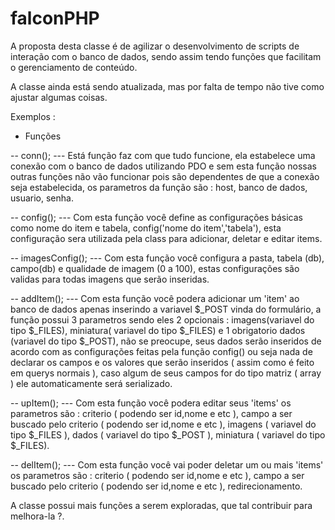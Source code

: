 # falconPHP

A proposta desta classe é de agilizar o desenvolvimento de scripts de interação com o banco de dados, sendo assim tendo funções que facilitam o gerenciamento de conteúdo.

A classe ainda está sendo atualizada, mas por falta de tempo não tive como ajustar algumas coisas.

Exemplos :
- Funções


-- conn();
--- Está função faz com que tudo funcione, ela estabelece uma conexão com o banco de dados utilizando PDO e sem esta função nossas outras funções não vão funcionar pois são dependentes de que a conexão seja estabelecida, os parametros da função são : host, banco de dados, usuario, senha.


-- config();
--- Com esta função você define as configurações básicas como nome do item e tabela, config('nome do item','tabela'), esta configuração sera utilizada pela class para adicionar, deletar e editar items.


-- imagesConfig();
--- Com esta função você configura a pasta, tabela (db), campo(db) e qualidade de imagem  (0 a 100), estas configurações são validas para todas imagens que serão inseridas.


-- addItem();
--- Com esta função você podera adicionar um 'item' ao banco de dados apenas inserindo a variavel $_POST vinda do formulário, a função possui 3 parametros sendo eles 2 opcionais : imagens(variavel do tipo $_FILES), miniatura( variavel do tipo $_FILES) e 1 obrigatorio dados (variavel do tipo $_POST), não se preocupe, seus dados serão inseridos de acordo com as configurações feitas pela função config() ou seja nada de declarar os campos e os valores que serão inseridos ( assim como é feito em querys normais ), caso algum de seus campos for do tipo matriz ( array ) ele automaticamente será serializado.


-- upItem();
--- Com esta função você podera editar seus 'items' os parametros são : criterio ( podendo ser id,nome e etc ), campo a ser buscado pelo criterio ( podendo ser id,nome e etc ), imagens ( variavel do tipo $_FILES ), dados ( variavel do tipo $_POST ), miniatura ( variavel do tipo $_FILES).

-- delItem();
--- Com esta função você vai poder deletar um ou mais 'items' os parametros são : criterio ( podendo ser id,nome e etc ), campo a ser buscado pelo criterio ( podendo ser id,nome e etc ), redirecionamento.

A classe possui mais funções a serem exploradas, que tal contribuir para melhora-la ?.
